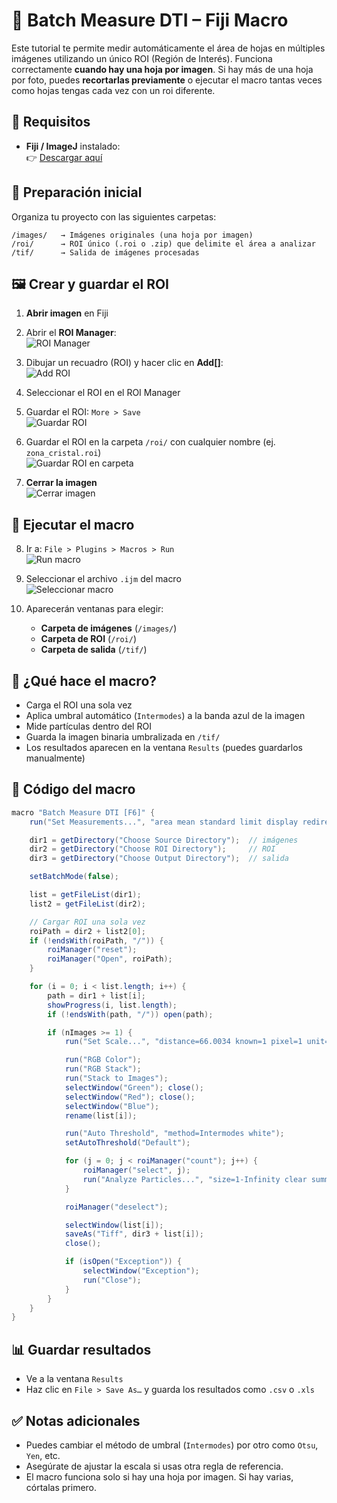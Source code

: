 # 📐 Batch Measure DTI – Fiji Macro

Este tutorial te permite medir automáticamente el área de hojas en múltiples imágenes utilizando un único ROI (Región de Interés). Funciona correctamente **cuando hay una hoja por imagen**. Si hay más de una hoja por foto, puedes **recortarlas previamente** o ejecutar el macro tantas veces como hojas tengas cada vez con un roi diferente.

## 🧩 Requisitos

- **Fiji / ImageJ** instalado:  
  👉 [Descargar aquí](https://imagej.net/software/fiji/downloads)

## 🧰 Preparación inicial

Organiza tu proyecto con las siguientes carpetas:

```
/images/   → Imágenes originales (una hoja por imagen)
/roi/      → ROI único (.roi o .zip) que delimite el área a analizar
/tif/      → Salida de imágenes procesadas
```

## 🖼️ Crear y guardar el ROI

1. **Abrir imagen** en Fiji  
2. Abrir el **ROI Manager**:  
   ![ROI Manager](img/Imagen1.png?raw=true "Abrir ROI Manager")

3. Dibujar un recuadro (ROI) y hacer clic en **Add[]**:  
   ![Add ROI](img/Imagen2.png?raw=true "Añadir ROI")

4. Seleccionar el ROI en el ROI Manager  
5. Guardar el ROI: `More > Save`  
   ![Guardar ROI](img/Imagen3.png?raw=true "Guardar ROI")

6. Guardar el ROI en la carpeta `/roi/` con cualquier nombre (ej. `zona_cristal.roi`)  
   ![Guardar ROI en carpeta](img/Imagen4.png?raw=true "Guardar en carpeta")

7. **Cerrar la imagen**  
   ![Cerrar imagen](img/Imagen5.png?raw=true "Cerrar imagen")

## 🧪 Ejecutar el macro

8. Ir a: `File > Plugins > Macros > Run`  
   ![Run macro](img/Imagen8.png?raw=true "Ejecutar macro")

9. Seleccionar el archivo `.ijm` del macro  
   ![Seleccionar macro](img/Imagen9.png?raw=true "Seleccionar macro")

10. Aparecerán ventanas para elegir:
    - **Carpeta de imágenes** (`/images/`)
    - **Carpeta de ROI** (`/roi/`)
    - **Carpeta de salida** (`/tif/`)

## 🧠 ¿Qué hace el macro?

- Carga el ROI una sola vez
- Aplica umbral automático (`Intermodes`) a la banda azul de la imagen
- Mide partículas dentro del ROI
- Guarda la imagen binaria umbralizada en `/tif/`
- Los resultados aparecen en la ventana `Results` (puedes guardarlos manualmente)

## 🧬 Código del macro

```java
macro "Batch Measure DTI [F6]" {
    run("Set Measurements...", "area mean standard limit display redirect=None decimal=3");

    dir1 = getDirectory("Choose Source Directory");  // imágenes
    dir2 = getDirectory("Choose ROI Directory");     // ROI
    dir3 = getDirectory("Choose Output Directory");  // salida

    setBatchMode(false);

    list = getFileList(dir1);
    list2 = getFileList(dir2);

    // Cargar ROI una sola vez
    roiPath = dir2 + list2[0];
    if (!endsWith(roiPath, "/")) {
        roiManager("reset");
        roiManager("Open", roiPath);
    }

    for (i = 0; i < list.length; i++) {
        path = dir1 + list[i];
        showProgress(i, list.length);
        if (!endsWith(path, "/")) open(path);

        if (nImages >= 1) {
            run("Set Scale...", "distance=66.0034 known=1 pixel=1 unit=cm");

            run("RGB Color");
            run("RGB Stack");
            run("Stack to Images");
            selectWindow("Green"); close();
            selectWindow("Red"); close();
            selectWindow("Blue");
            rename(list[i]);

            run("Auto Threshold", "method=Intermodes white");
            setAutoThreshold("Default");

            for (j = 0; j < roiManager("count"); j++) {
                roiManager("select", j);
                run("Analyze Particles...", "size=1-Infinity clear summarize");
            }

            roiManager("deselect");

            selectWindow(list[i]);
            saveAs("Tiff", dir3 + list[i]);
            close();

            if (isOpen("Exception")) {
                selectWindow("Exception");
                run("Close");
            }
        }
    }
}
```

## 📊 Guardar resultados

- Ve a la ventana `Results`
- Haz clic en `File > Save As…` y guarda los resultados como `.csv` o `.xls`

## ✅ Notas adicionales

- Puedes cambiar el método de umbral (`Intermodes`) por otro como `Otsu`, `Yen`, etc.
- Asegúrate de ajustar la escala si usas otra regla de referencia.
- El macro funciona solo si hay una hoja por imagen. Si hay varias, córtalas primero.

